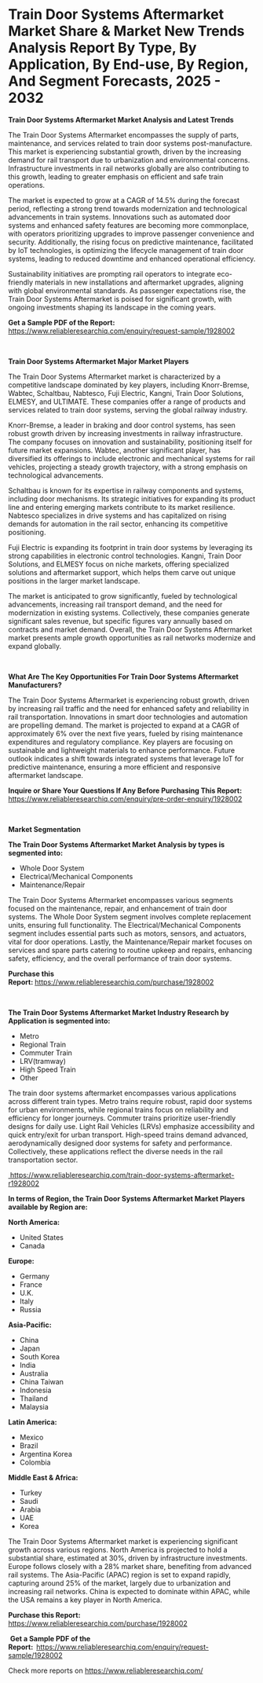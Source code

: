 <p><h1>Train Door Systems Aftermarket Market Share & Market New Trends Analysis Report By Type, By Application, By End-use, By Region, And Segment Forecasts, 2025 - 2032</h1></p><p><strong>Train Door Systems Aftermarket Market Analysis and Latest Trends</strong></p>
<p><p>The Train Door Systems Aftermarket encompasses the supply of parts, maintenance, and services related to train door systems post-manufacture. This market is experiencing substantial growth, driven by the increasing demand for rail transport due to urbanization and environmental concerns. Infrastructure investments in rail networks globally are also contributing to this growth, leading to greater emphasis on efficient and safe train operations.</p><p>The market is expected to grow at a CAGR of 14.5% during the forecast period, reflecting a strong trend towards modernization and technological advancements in train systems. Innovations such as automated door systems and enhanced safety features are becoming more commonplace, with operators prioritizing upgrades to improve passenger convenience and security. Additionally, the rising focus on predictive maintenance, facilitated by IoT technologies, is optimizing the lifecycle management of train door systems, leading to reduced downtime and enhanced operational efficiency.</p><p>Sustainability initiatives are prompting rail operators to integrate eco-friendly materials in new installations and aftermarket upgrades, aligning with global environmental standards. As passenger expectations rise, the Train Door Systems Aftermarket is poised for significant growth, with ongoing investments shaping its landscape in the coming years.</p></p>
<p><strong>Get a Sample PDF of the Report:&nbsp;</strong> <a href="https://www.reliableresearchiq.com/enquiry/request-sample/1928002?utm_campaign=1834&utm_medium=2&utm_source=Github&utm_content=ia&utm_term=15012025&utm_id=train-door-systems-aftermarket">https://www.reliableresearchiq.com/enquiry/request-sample/1928002</a></p>
<p>&nbsp;</p>
<p><strong>Train Door Systems Aftermarket Major Market Players</strong></p>
<p><p>The Train Door Systems Aftermarket market is characterized by a competitive landscape dominated by key players, including Knorr-Bremse, Wabtec, Schaltbau, Nabtesco, Fuji Electric, Kangni, Train Door Solutions, ELMESY, and ULTIMATE. These companies offer a range of products and services related to train door systems, serving the global railway industry.</p><p>Knorr-Bremse, a leader in braking and door control systems, has seen robust growth driven by increasing investments in railway infrastructure. The company focuses on innovation and sustainability, positioning itself for future market expansions. Wabtec, another significant player, has diversified its offerings to include electronic and mechanical systems for rail vehicles, projecting a steady growth trajectory, with a strong emphasis on technological advancements.</p><p>Schaltbau is known for its expertise in railway components and systems, including door mechanisms. Its strategic initiatives for expanding its product line and entering emerging markets contribute to its market resilience. Nabtesco specializes in drive systems and has capitalized on rising demands for automation in the rail sector, enhancing its competitive positioning.</p><p>Fuji Electric is expanding its footprint in train door systems by leveraging its strong capabilities in electronic control technologies. Kangni, Train Door Solutions, and ELMESY focus on niche markets, offering specialized solutions and aftermarket support, which helps them carve out unique positions in the larger market landscape.</p><p>The market is anticipated to grow significantly, fueled by technological advancements, increasing rail transport demand, and the need for modernization in existing systems. Collectively, these companies generate significant sales revenue, but specific figures vary annually based on contracts and market demand. Overall, the Train Door Systems Aftermarket market presents ample growth opportunities as rail networks modernize and expand globally.</p></p>
<p>&nbsp;</p>
<p><strong>What Are The Key Opportunities For Train Door Systems Aftermarket Manufacturers?</strong></p>
<p><p>The Train Door Systems Aftermarket is experiencing robust growth, driven by increasing rail traffic and the need for enhanced safety and reliability in rail transportation. Innovations in smart door technologies and automation are propelling demand. The market is projected to expand at a CAGR of approximately 6% over the next five years, fueled by rising maintenance expenditures and regulatory compliance. Key players are focusing on sustainable and lightweight materials to enhance performance. Future outlook indicates a shift towards integrated systems that leverage IoT for predictive maintenance, ensuring a more efficient and responsive aftermarket landscape.</p></p>
<p><strong>Inquire or Share Your Questions If Any Before Purchasing This Report:</strong> <a href="https://www.reliableresearchiq.com/enquiry/pre-order-enquiry/1928002?utm_campaign=1834&utm_medium=2&utm_source=Github&utm_content=ia&utm_term=15012025&utm_id=train-door-systems-aftermarket">https://www.reliableresearchiq.com/enquiry/pre-order-enquiry/1928002</a></p>
<p>&nbsp;</p>
<p><strong>Market Segmentation</strong></p>
<p><strong>The Train Door Systems Aftermarket Market Analysis by types is segmented into:</strong></p>
<p><ul><li>Whole Door System</li><li>Electrical/Mechanical Components</li><li>Maintenance/Repair</li></ul></p>
<p><p>The Train Door Systems Aftermarket encompasses various segments focused on the maintenance, repair, and enhancement of train door systems. The Whole Door System segment involves complete replacement units, ensuring full functionality. The Electrical/Mechanical Components segment includes essential parts such as motors, sensors, and actuators, vital for door operations. Lastly, the Maintenance/Repair market focuses on services and spare parts catering to routine upkeep and repairs, enhancing safety, efficiency, and the overall performance of train door systems.</p></p>
<p><strong>Purchase this Report:&nbsp;</strong><a href="https://www.reliableresearchiq.com/purchase/1928002?utm_campaign=1834&utm_medium=2&utm_source=Github&utm_content=ia&utm_term=15012025&utm_id=train-door-systems-aftermarket">https://www.reliableresearchiq.com/purchase/1928002</a></p>
<p>&nbsp;</p>
<p><strong>The Train Door Systems Aftermarket Market Industry Research by Application is segmented into:</strong></p>
<p><ul><li>Metro</li><li>Regional Train</li><li>Commuter Train</li><li>LRV(tramway)</li><li>High Speed Train</li><li>Other</li></ul></p>
<p><p>The train door systems aftermarket encompasses various applications across different train types. Metro trains require robust, rapid door systems for urban environments, while regional trains focus on reliability and efficiency for longer journeys. Commuter trains prioritize user-friendly designs for daily use. Light Rail Vehicles (LRVs) emphasize accessibility and quick entry/exit for urban transport. High-speed trains demand advanced, aerodynamically designed door systems for safety and performance. Collectively, these applications reflect the diverse needs in the rail transportation sector.</p></p>
<p><a href="https://www.reliableresearchiq.com/train-door-systems-aftermarket-r1928002?utm_campaign=1834&utm_medium=2&utm_source=Github&utm_content=ia&utm_term=15012025&utm_id=train-door-systems-aftermarket">&nbsp;https://www.reliableresearchiq.com/train-door-systems-aftermarket-r1928002</a></p>
<p><strong>In terms of Region, the Train Door Systems Aftermarket Market Players available by Region are:</strong></p>
<p>
    <p> <strong> North America: </strong>
        <ul>
            <li>United States</li>
            <li>Canada</li>
        </ul>
        </p> 
    <p> <strong> Europe: </strong>
        <ul>
            <li>Germany</li>
            <li>France</li>
            <li>U.K.</li>
            <li>Italy</li>
            <li>Russia</li>
        </ul>
        </p> 
    <p> <strong> Asia-Pacific: </strong>
        <ul>
            <li>China</li>
            <li>Japan</li>
            <li>South Korea</li>
            <li>India</li>
            <li>Australia</li>
            <li>China Taiwan</li>
            <li>Indonesia</li>
            <li>Thailand</li>
            <li>Malaysia</li>
        </ul>
        </p> 
    <p> <strong> Latin America: </strong>
        <ul>
            <li>Mexico</li>
            <li>Brazil</li>
            <li>Argentina Korea</li>
            <li>Colombia</li>
        </ul>
        </p> 
    <p> <strong> Middle East & Africa: </strong>
        <ul>
            <li>Turkey</li>
            <li>Saudi</li>
            <li>Arabia</li>
            <li>UAE</li>
            <li>Korea</li>
        </ul>
    </p>
    </p>
<p><p>The Train Door Systems Aftermarket market is experiencing significant growth across various regions. North America is projected to hold a substantial share, estimated at 30%, driven by infrastructure investments. Europe follows closely with a 28% market share, benefiting from advanced rail systems. The Asia-Pacific (APAC) region is set to expand rapidly, capturing around 25% of the market, largely due to urbanization and increasing rail networks. China is expected to dominate within APAC, while the USA remains a key player in North America.</p></p>
<p><strong>Purchase this Report: </strong><a href="https://www.reliableresearchiq.com/purchase/1928002?utm_campaign=1834&utm_medium=2&utm_source=Github&utm_content=ia&utm_term=15012025&utm_id=train-door-systems-aftermarket">https://www.reliableresearchiq.com/purchase/1928002</a></p>
<p>&nbsp;<strong>Get a Sample PDF of the Report:&nbsp;&nbsp;</strong><a href="https://www.reliableresearchiq.com/enquiry/request-sample/1928002?utm_campaign=1834&utm_medium=2&utm_source=Github&utm_content=ia&utm_term=15012025&utm_id=train-door-systems-aftermarket">https://www.reliableresearchiq.com/enquiry/request-sample/1928002</a></p>
<p><strong></strong></p>
<p>Check more reports on <a href="https://www.reliableresearchiq.com/?utm_campaign=1834&utm_medium=2&utm_source=Github&utm_content=ia&utm_term=15012025&utm_id=train-door-systems-aftermarket">https://www.reliableresearchiq.com/</a></p>
